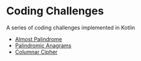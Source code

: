 # Coding Challenges
A series of coding challenges implemented in Kotlin

- [Almost Palindrome](/almost-palindrome)
- [Palindromic Anagrams](/palindromic-anagrams)
- [Columnar Cipher](/columnar-cipher)